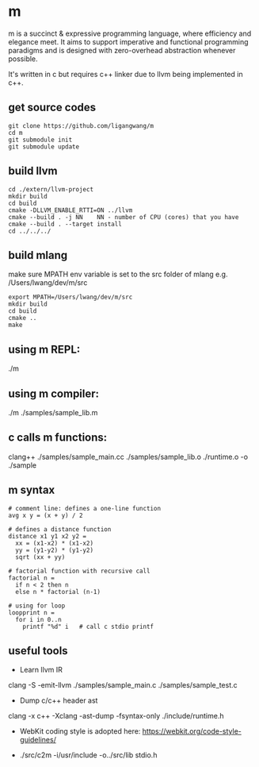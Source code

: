 # m

m is a succinct & expressive programming language, where efficiency and elegance meet. It aims to support imperative and functional programming paradigms and is designed with zero-overhead abstraction whenever possible.

It's written in c but requires c++ linker due to llvm being implemented in c++.

## get source codes
```
git clone https://github.com/ligangwang/m
cd m
git submodule init
git submodule update
```

## build llvm
```
cd ./extern/llvm-project
mkdir build
cd build
cmake -DLLVM_ENABLE_RTTI=ON ../llvm
cmake --build . -j NN    NN - number of CPU (cores) that you have
cmake --build . --target install 
cd ../../../
```

## build mlang
make sure MPATH env variable is set to the src folder of mlang e.g. /Users/lwang/dev/m/src
```
export MPATH=/Users/lwang/dev/m/src
mkdir build
cd build
cmake ..
make
```

## using m REPL:
./m

## using m compiler: 
./m ./samples/sample_lib.m

## c calls m functions:
clang++ ./samples/sample_main.cc ./samples/sample_lib.o ./runtime.o -o ./sample

## m syntax
```
# comment line: defines a one-line function
avg x y = (x + y) / 2

# defines a distance function
distance x1 y1 x2 y2 = 
  xx = (x1-x2) * (x1-x2)
  yy = (y1-y2) * (y1-y2)
  sqrt (xx + yy)

# factorial function with recursive call
factorial n = 
  if n < 2 then n
  else n * factorial (n-1)

# using for loop
loopprint n = 
  for i in 0..n
    printf "%d" i   # call c stdio printf
```

## useful tools
* Learn llvm IR

clang -S -emit-llvm ./samples/sample_main.c ./samples/sample_test.c

* Dump c/c++ header ast

clang -x c++ -Xclang -ast-dump -fsyntax-only ./include/runtime.h

* WebKit coding style is adopted here: https://webkit.org/code-style-guidelines/

* ./src/c2m -i/usr/include -o../src/lib stdio.h
